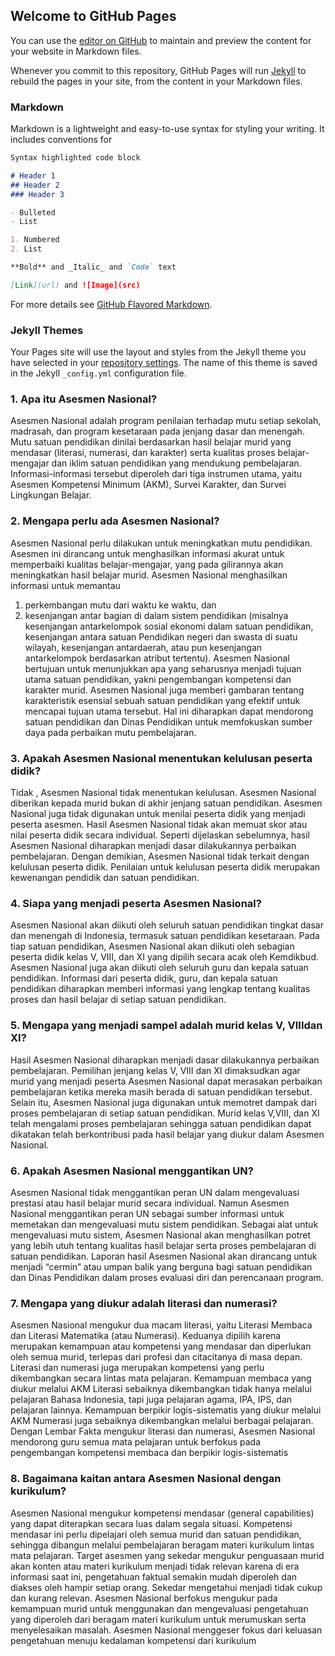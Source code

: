 ## Welcome to GitHub Pages

You can use the [editor on GitHub](https://github.com/zhebom/akm/edit/gh-pages/index.md) to maintain and preview the content for your website in Markdown files.

Whenever you commit to this repository, GitHub Pages will run [Jekyll](https://jekyllrb.com/) to rebuild the pages in your site, from the content in your Markdown files.

### Markdown

Markdown is a lightweight and easy-to-use syntax for styling your writing. It includes conventions for

```markdown
Syntax highlighted code block

# Header 1
## Header 2
### Header 3

- Bulleted
- List

1. Numbered
2. List

**Bold** and _Italic_ and `Code` text

[Link](url) and ![Image](src)
```

For more details see [GitHub Flavored Markdown](https://guides.github.com/features/mastering-markdown/).

### Jekyll Themes

Your Pages site will use the layout and styles from the Jekyll theme you have selected in your [repository settings](https://github.com/zhebom/akm/settings). The name of this theme is saved in the Jekyll `_config.yml` configuration file.

### 1. Apa itu Asesmen Nasional?
Asesmen Nasional adalah program penilaian terhadap mutu setiap sekolah, madrasah, dan program kesetaraan pada jenjang dasar dan menengah. Mutu satuan pendidikan dinilai berdasarkan hasil belajar murid yang mendasar (literasi, numerasi, dan karakter) serta kualitas proses belajar-mengajar dan iklim satuan pendidikan yang mendukung pembelajaran. Informasi-informasi tersebut diperoleh dari tiga instrumen utama, yaitu Asesmen Kompetensi Minimum (AKM), Survei Karakter, dan Survei Lingkungan Belajar.

### 2. Mengapa perlu ada Asesmen Nasional?
Asesmen Nasional perlu dilakukan untuk meningkatkan mutu pendidikan. Asesmen ini dirancang untuk menghasilkan informasi akurat untuk memperbaiki kualitas belajar-mengajar, yang pada gilirannya akan meningkatkan hasil belajar murid. Asesmen Nasional menghasilkan informasi untuk memantau 
1. perkembangan mutu dari waktu ke waktu, dan 
2. kesenjangan antar bagian di dalam sistem pendidikan (misalnya kesenjangan antarkelompok sosial ekonomi dalam satuan pendidikan, kesenjangan antara satuan Pendidikan negeri dan swasta di suatu wilayah, kesenjangan antardaerah, atau pun kesenjangan antarkelompok berdasarkan atribut tertentu).
Asesmen Nasional bertujuan untuk menunjukkan apa yang seharusnya menjadi tujuan utama satuan pendidikan, yakni pengembangan kompetensi dan karakter murid. Asesmen Nasional juga
memberi gambaran tentang karakteristik esensial sebuah satuan pendidikan yang efektif untuk mencapai tujuan utama tersebut. Hal ini diharapkan dapat mendorong satuan pendidikan dan Dinas Pendidikan untuk memfokuskan sumber daya pada perbaikan mutu pembelajaran.

### 3. Apakah Asesmen Nasional menentukan kelulusan peserta didik?
Tidak , Asesmen Nasional tidak menentukan kelulusan. Asesmen Nasional diberikan kepada murid bukan di akhir jenjang satuan pendidikan. Asesmen Nasional juga tidak digunakan untuk menilai peserta didik yang menjadi peserta asesmen. Hasil Asesmen Nasional tidak akan memuat skor atau nilai peserta didik secara individual. Seperti dijelaskan sebelumnya, hasil Asesmen Nasional diharapkan menjadi dasar dilakukannya perbaikan pembelajaran. Dengan demikian, Asesmen Nasional tidak terkait dengan kelulusan peserta didik. Penilaian untuk kelulusan peserta didik merupakan kewenangan pendidik dan satuan pendidikan.

### 4. Siapa yang menjadi peserta Asesmen Nasional?
Asesmen Nasional akan diikuti oleh seluruh satuan pendidikan tingkat dasar dan menengah di Indonesia, termasuk satuan pendidikan kesetaraan. Pada tiap satuan pendidikan, Asesmen Nasional akan diikuti oleh sebagian peserta didik kelas V, VIII, dan XI yang dipilih  secara acak oleh Kemdikbud. Asesmen Nasional juga akan diikuti oleh seluruh guru dan kepala satuan pendidikan. Informasi dari peserta didik, guru, dan kepala satuan pendidikan diharapkan memberi informasi yang lengkap tentang kualitas proses dan hasil belajar di setiap satuan pendidikan. 

### 5. Mengapa yang menjadi sampel adalah murid kelas V, VIIIdan XI?
Hasil Asesmen Nasional diharapkan menjadi dasar dilakukannya perbaikan pembelajaran. Pemilihan jenjang kelas V, VIII dan XI dimaksudkan agar murid yang menjadi peserta Asesmen Nasional dapat merasakan perbaikan pembelajaran ketika mereka masih berada di satuan pendidikan tersebut. Selain itu, Asesmen Nasional juga digunakan untuk memotret dampak dari proses pembelajaran di setiap satuan pendidikan. Murid kelas V,VIII, dan XI telah mengalami proses pembelajaran sehingga satuan pendidikan dapat dikatakan telah berkontribusi pada hasil belajar yang diukur dalam Asesmen Nasional.

### 6. Apakah Asesmen Nasional menggantikan UN?
Asesmen Nasional tidak menggantikan peran UN dalam mengevaluasi prestasi atau hasil belajar murid secara individual. Namun Asesmen Nasional menggantikan peran UN sebagai sumber informasi untuk memetakan dan mengevaluasi mutu sistem pendidikan. Sebagai alat untuk mengevaluasi mutu sistem, Asesmen Nasional akan menghasilkan potret yang lebih utuh tentang kualitas hasil belajar serta proses pembelajaran di satuan pendidikan. Laporan hasil Asesmen Nasional akan dirancang untuk menjadi “cermin” atau umpan balik yang berguna bagi satuan pendidikan dan Dinas Pendidikan dalam proses evaluasi diri dan perencanaan program.

### 7. Mengapa yang diukur adalah literasi dan numerasi?
Asesmen Nasional mengukur dua macam literasi, yaitu Literasi Membaca dan Literasi Matematika (atau Numerasi). Keduanya dipilih karena merupakan kemampuan atau kompetensi yang mendasar dan diperlukan oleh semua murid, terlepas dari profesi dan citacitanya di masa depan. Literasi dan numerasi juga merupakan kompetensi yang perlu dikembangkan secara lintas mata pelajaran. Kemampuan membaca yang diukur melalui AKM Literasi sebaiknya dikembangkan tidak hanya melalui pelajaran Bahasa Indonesia, tapi juga pelajaran agama, IPA, IPS, dan pelajaran lainnya. Kemampuan  berpikir logis-sistematis yang diukur melalui AKM Numerasi juga sebaiknya dikembangkan melalui berbagai pelajaran. Dengan Lembar Fakta
mengukur literasi dan numerasi, Asesmen Nasional mendorong guru semua mata pelajaran untuk berfokus pada pengembangan kompetensi membaca dan berpikir logis-sistematis

### 8. Bagaimana kaitan antara Asesmen Nasional dengan kurikulum?
Asesmen Nasional mengukur kompetensi mendasar (general capabilities) yang dapat diterapkan secara luas dalam segala situasi. Kompetensi mendasar ini perlu dipelajari oleh semua murid dan satuan pendidikan, sehingga dibangun melalui pembelajaran beragam materi kurikulum lintas mata pelajaran. Target asesmen yang sekedar mengukur penguasaan murid akan  konten atau materi kurikulum menjadi tidak relevan karena di era informasi saat ini, pengetahuan faktual semakin mudah diperoleh dan diakses oleh hampir setiap orang. Sekedar mengetahui menjadi tidak cukup dan kurang relevan.  Asesmen Nasional berfokus mengukur pada kemampuan murid untuk menggunakan dan mengevaluasi pengetahuan yang diperoleh dari
beragam materi kurikulum untuk merumuskan serta menyelesaikan masalah. Asesmen Nasional menggeser fokus dari keluasan pengetahuan menuju kedalaman kompetensi dari kurikulum
